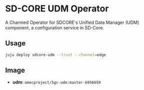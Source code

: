 # SD-CORE UDM Operator

A Charmed Operator for SDCORE's Unified Data Manager (UDM) component, a configuration service in SD-Core. 

## Usage

```bash
juju deploy sdcore-udm --trust --channel=edge
```

## Image

- **udm**: `omecproject/5gc-udm:master-6956659`
